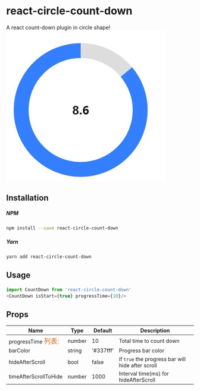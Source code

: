 # react-circle-count-down
A react count-down plugin in circle shape! <br />
![img](https://github.com/houzisbw/react-circle-count-down/blob/master/img/1.jpg)
<br />
## Installation

##### NPM
```bash
npm install --save react-circle-count-down
```
##### Yarn
```bash
yarn add react-circle-count-down
```

## Usage
```js
import CountDown from 'react-circle-count-down'
<CountDown isStart={true} progressTime={10}/>
```
## Props
| Name | Type | Default | Description |
|------|------|---------|-------------|
| progressTime <font size=4 color=#D2691E>列表:</font> | number | 10 | Total time to count down |
| barColor | string | '#337fff' | Progress bar color |
| hideAfterScroll | bool | false | if `true` the progress bar will hide after scroll |
| timeAfterScrollToHide | number | 1000 | Interval time(ms) for hideAfterScroll |

